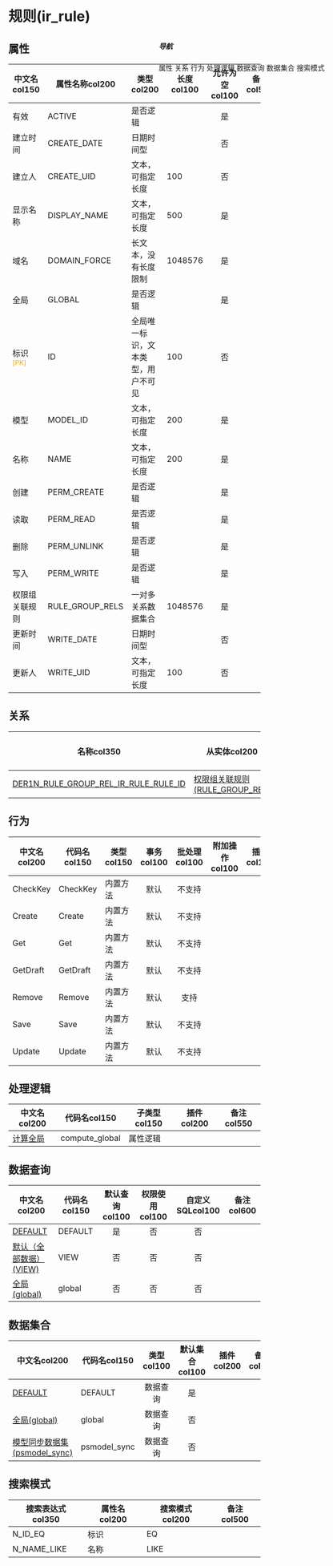 # 规则(ir_rule)  <!-- {docsify-ignore-all} -->


## 属性
|    中文名col150 | 属性名称col200           | 类型col200     | 长度col100    |允许为空col100    |  备注col500  |
| --------   |------------| -----  | -----  | :----: | -------- |
|有效|ACTIVE|是否逻辑||是||
|建立时间|CREATE_DATE|日期时间型||否||
|建立人|CREATE_UID|文本，可指定长度|100|否||
|显示名称|DISPLAY_NAME|文本，可指定长度|500|是||
|域名|DOMAIN_FORCE|长文本，没有长度限制|1048576|是||
|全局|GLOBAL|是否逻辑||是||
|标识<sup class="footnote-symbol"><font color=orange>[PK]</font></sup>|ID|全局唯一标识，文本类型，用户不可见|100|否||
|模型|MODEL_ID|文本，可指定长度|200|是||
|名称|NAME|文本，可指定长度|200|是||
|创建|PERM_CREATE|是否逻辑||是||
|读取|PERM_READ|是否逻辑||是||
|删除|PERM_UNLINK|是否逻辑||是||
|写入|PERM_WRITE|是否逻辑||是||
|权限组关联规则|RULE_GROUP_RELS|一对多关系数据集合|1048576|是||
|更新时间|WRITE_DATE|日期时间型||否||
|更新人|WRITE_UID|文本，可指定长度|100|否||


## 关系

<el-row>
<el-tabs v-model="show_der">
<el-tab-pane label="主关系" name="major">

| 名称col350     |   从实体col200 | 关系类型col200     |   备注col500  |
| -------- |---------- |------------|----- |
|[DER1N_RULE_GROUP_REL_IR_RULE_RULE_ID](der/DER1N_RULE_GROUP_REL_IR_RULE_RULE_ID)|[权限组关联规则(RULE_GROUP_REL)](module/base/rule_group_rel)|1:N关系||


</el-tab-pane>
</el-tabs>
</el-row>

## 行为
| 中文名col200    | 代码名col150    | 类型col150    | 事务col100   | 批处理col100   | 附加操作col100  | 插件col150    |  备注col300  |
| -------- |---------- |----------- |:----:|:----:|---------| ----- | ----- |
|CheckKey|CheckKey|内置方法|默认|不支持||||
|Create|Create|内置方法|默认|不支持||||
|Get|Get|内置方法|默认|不支持||||
|GetDraft|GetDraft|内置方法|默认|不支持||||
|Remove|Remove|内置方法|默认|支持||||
|Save|Save|内置方法|默认|不支持||||
|Update|Update|内置方法|默认|不支持||||

## 处理逻辑
| 中文名col200    | 代码名col150    | 子类型col150    | 插件col200    |  备注col550  |
| -------- |---------- |----------- |------------|----------|
|[计算全局](module/base/ir_rule/logic/compute_global)|compute_global|属性逻辑|||

## 数据查询
| 中文名col200    | 代码名col150    | 默认查询col100 | 权限使用col100 | 自定义SQLcol100 |  备注col600|
| --------  | --------   | :----:  |:----:  | :----:  |----- |
|[DEFAULT](module/base/ir_rule/query/Default)|DEFAULT|是|否 |否 ||
|[默认（全部数据）(VIEW)](module/base/ir_rule/query/View)|VIEW|否|否 |否 ||
|[全局(global)](module/base/ir_rule/query/global)|global|否|否 |否 ||

## 数据集合
| 中文名col200  | 代码名col150  | 类型col100 | 默认集合col100 |   插件col200|   备注col500|
| --------  | --------   | :----:   | :----:   | ----- |----- |
|[DEFAULT](module/base/ir_rule/dataset/Default)|DEFAULT|数据查询|是|||
|[全局(global)](module/base/ir_rule/dataset/global)|global|数据查询|否|||
|[模型同步数据集(psmodel_sync)](module/base/ir_rule/dataset/psmodel_sync)|psmodel_sync|数据查询|否|||

## 搜索模式
|   搜索表达式col350   |    属性名col200    |    搜索模式col200        |备注col500  |
| -------- |------------|------------|------|
|N_ID_EQ|标识|EQ||
|N_NAME_LIKE|名称|LIKE||

<div style="display: block; overflow: hidden; position: fixed; top: 140px; right: 100px;">

##### 导航
<el-anchor >
<el-anchor-link :href="`#/module/base/ir_rule?id=属性`">
  属性
</el-anchor-link>
<el-anchor-link :href="`#/module/base/ir_rule?id=关系`">
  关系
</el-anchor-link>
<el-anchor-link :href="`#/module/base/ir_rule?id=行为`">
  行为
</el-anchor-link>
<el-anchor-link :href="`#/module/base/ir_rule?id=处理逻辑`">
  处理逻辑
</el-anchor-link>
<el-anchor-link :href="`#/module/base/ir_rule?id=数据查询`">
  数据查询
</el-anchor-link>
<el-anchor-link :href="`#/module/base/ir_rule?id=数据集合`">
  数据集合
</el-anchor-link>
<el-anchor-link :href="`#/module/base/ir_rule?id=搜索模式`">
  搜索模式
</el-anchor-link>
</el-anchor>
</div>

<script>
 const { createApp } = Vue
  createApp({
    data() {
      return {
show_der:'major',


      }
    },
    methods: {
    }
  }).use(ElementPlus).mount('#app')
</script>